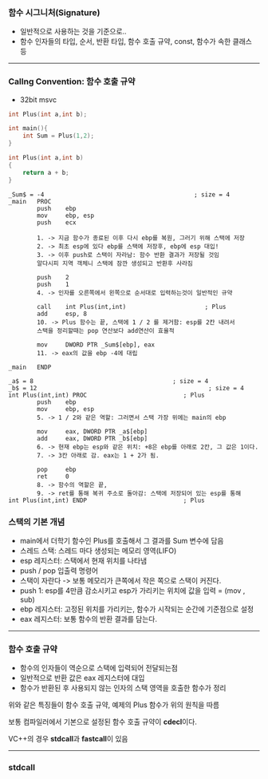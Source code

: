 ### 함수 시그니처(Signature)
  - 일반적으로 사용하는 것을 기준으로.. 
  - 함수 인자들의 타입, 순서, 반환 타입, 함수 호출 규약, const, 함수가 속한 클래스 등


----------

### Callng Convention: 함수 호출 규약
- 32bit msvc

```c++
int Plus(int a,int b);

int main(){
    int Sum = Plus(1,2);
}

int Plus(int a,int b)
{
    return a + b;
}
```

```
_Sum$ = -4                                          ; size = 4
_main   PROC
        push    ebp
        mov     ebp, esp
        push    ecx

        1. -> 지금 함수가 종료된 이후 다시 ebp를 복원, 그러기 위해 스택에 저장
        2. -> 최초 esp에 있다 ebp를 스택에 저장후, ebp에 esp 대입!
        3. -> 이후 push로 스택이 자라남: 함수 반환 결과가 저장될 것임
        알다시피 지역 객체니 스택에 잠깐 생성되고 반환후 사라짐

        push    2
        push    1
        4. -> 인자를 오른쪽에서 왼쪽으로 순서대로 입력하는것이 일반적인 규약
        
        call    int Plus(int,int)                      ; Plus
        add     esp, 8
        10. -> Plus 함수는 끝, 스택에 1 / 2 를 제거함: esp를 2칸 내려서
        스택을 정리할때는 pop 연산보다 add연산이 효율적

        mov     DWORD PTR _Sum$[ebp], eax
        11. -> eax의 값을 ebp -4에 대립
        
_main   ENDP

_a$ = 8                                       ; size = 4
_b$ = 12                                                ; size = 4
int Plus(int,int) PROC                           ; Plus
        push    ebp
        mov     ebp, esp
        5. -> 1 / 2와 같은 역할: 그러면서 스택 가장 위에는 main의 ebp
        
        mov     eax, DWORD PTR _a$[ebp]
        add     eax, DWORD PTR _b$[ebp]
        6. -> 현재 ebp는 esp와 같은 위치: +8은 ebp를 아래로 2칸, 그 값은 1이다.
        7. -> 3칸 아래로 감. eax는 1 + 2가 됨.

        pop     ebp 
        ret     0
        8. -> 함수의 역할은 끝,
        9. -> ret를 통해 복귀 주소로 돌아감: 스택에 저장되어 있는 esp를 통해
int Plus(int,int) ENDP                           ; Plus

```

### 스택의 기본 개념 
- main에서 더학기 함수인 Plus를 호출해서 그 결과를 Sum 변수에 담음
- 스레드 스택: 스레드 마다 생성되는 메모리 영역(LIFO)
- esp 레지스터: 스택에서 현재 위치를 나타냄
- push / pop 입출력 명령어
- 스택이 자란다 -> 보통 메모리가 큰쪽에서 작은 쪽으로 스택이 커진다.
- push 1: esp를 4만큼 감소시키고 esp가 가리키는 위치에 값을 입력 = (mov , sub)
- ebp 레지스터: 고정된 위치를 가리키는, 함수가 시작되는 순간에 기준점으로 설정
- eax 레지스터: 보통 함수의 반환 결과를 담는다.

----------

### 함수 호출 규약
 - 함수의 인자들이 역순으로 스택에 입력되어 전달되는점
 - 일반적으로 반환 값은 eax 레지스터에 대입
 - 함수가 반환된 후 사용되지 않는 인자의 스택 영역을 호출한 함수가 정리

위와 같은 특징들이 함수 호출 규약, 예제의 Plus 함수가 위의 원칙을 따름

보통 컴파일러에서 기본으로 설정된 함수 호출 규약이 **cdecl**이다.

VC++의 경우 **stdcall**과 **fastcall**이 있음

----------

### **stdcall**
